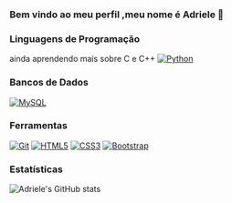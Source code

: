 ### Bem vindo ao meu perfil ,meu nome é Adriele 👋
### Linguagens de Programação

ainda aprendendo mais sobre C e C++
[![Python](https://img.shields.io/badge/Python-3776AB?style=flat-square&logo=python&logoColor=white)](https://github.com/adriele07)

### Bancos de Dados

[![MySQL](https://img.shields.io/badge/MySQL-4479A1?style=flat-square&logo=mysql&logoColor=white)](https://github.com/adriele07)

### Ferramentas

[![Git](https://img.shields.io/badge/Git-F05032?style=flat-square&logo=git&logoColor=white)](https://github.com/adriele07)
[![HTML5](https://img.shields.io/badge/HTML5-E34F26?style=flat-square&logo=html5&logoColor=white)](https://github.com/adriele07)
[![CSS3](https://img.shields.io/badge/CSS3-1572B6?style=flat-square&logo=css3&logoColor=white)](https://github.com/adriele07)
[![Bootstrap](https://img.shields.io/badge/Bootstrap-563D7C?style=flat-square&logo=bootstrap&logoColor=white)](https://github.com/adriele07)

### Estatísticas

![Adriele's GitHub stats](https://github-readme-stats.vercel.app/api?username=adriele07&show_icons=true&theme=radical&count_private=true&include_all_commits=true)

